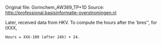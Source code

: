 Original file: Gorinchem_AW389_TP+1D
Source: http://professional.basisinformatie-overstromingen.nl

Later, received data from HKV.
To compute the hours after the 'bres'', for tXXX, 
	
	Hours = XXX-109 (after 24h) + 24. 